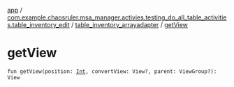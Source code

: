 [app](../../index.md) / [com.example.chaosruler.msa_manager.activies.testing_do_all_table_activities.table_inventory_edit](../index.md) / [table_inventory_arrayadapter](index.md) / [getView](.)

# getView

`fun getView(position: `[`Int`](https://kotlinlang.org/api/latest/jvm/stdlib/kotlin/-int/index.html)`, convertView: View?, parent: ViewGroup?): View`